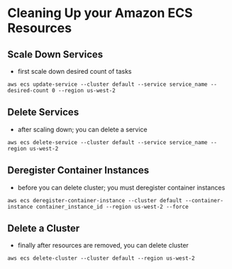 # Cleaning Up your Amazon ECS Resources

## Scale Down Services

+ first scale down desired count of tasks

`aws ecs update-service --cluster default --service service_name --desired-count 0 --region us-west-2`

## Delete Services

+ after scaling down; you can delete a service

`aws ecs delete-service --cluster default --service service_name --region us-west-2`

## Deregister Container Instances

+ before you can delete cluster; you must deregister container instances

`aws ecs deregister-container-instance --cluster default --container-instance container_instance_id --region us-west-2 --force`

## Delete a Cluster

+ finally after resources are removed, you can delete cluster

`aws ecs delete-cluster --cluster default --region us-west-2`

